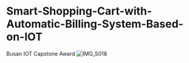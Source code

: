 # Smart-Shopping-Cart-with-Automatic-Billing-System-Based-on-IOT
Busan IOT Capstone Award
![IMG_5018](https://github.com/Rayhan180/Smart-Shopping-Cart-with-Automatic-Billing-System-Based-on-IOT/assets/136218406/957bfd96-0073-44b4-9a30-c0d1a5cef7cc)
